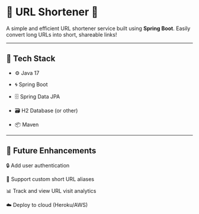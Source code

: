 # 📎 URL Shortener 🔗

A simple and efficient URL shortener service built using **Spring Boot**. Easily convert long URLs into short, shareable links!

---

## 🧰 Tech Stack

 - ⚙️ Java 17

 - 🌀 Spring Boot

 - 🗄️ Spring Data JPA

 - 🗃️ H2 Database (or other)

 - 📦 Maven

---

## 🌟 Future Enhancements

  🔒 Add user authentication

  🎨 Support custom short URL aliases

  📊 Track and view URL visit analytics

  ☁️ Deploy to cloud (Heroku/AWS)
